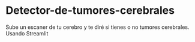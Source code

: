 # Detector-de-tumores-cerebrales
Sube un escaner de tu cerebro y te diré si tienes o no tumores cerebrales. Usando Streamlit
